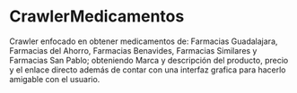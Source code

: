 # CrawlerMedicamentos
Crawler enfocado en obtener medicamentos de: Farmacias Guadalajara, Farmacias del Ahorro, Farmacias Benavides, Farmacias Similares y Farmacias San Pablo; obteniendo Marca y descripción del producto, precio y el enlace directo además de contar con una interfaz grafica para hacerlo amigable con el usuario.
